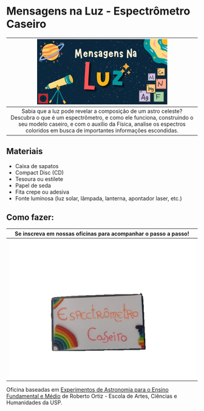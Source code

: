 # Mensagens na Luz - Espectrômetro Caseiro

|<img src="luzz.png" width="70%" height="70%"> |
| :-----:|
|Sabia que a luz pode revelar a composição de um astro celeste?  Descubra o que é um espectrômetro, e como ele funciona, construindo o seu modelo caseiro, e com o auxílio da Física, analise os espectros coloridos em busca de importantes informações escondidas.|

## Materiais

* Caixa de sapatos
* Compact Disc (CD)
* Tesoura ou estilete
* Papel de seda
* Fita crepe ou adesiva
* Fonte luminosa (luz solar, lâmpada, lanterna, apontador laser, etc.)



## Como fazer:

| Se inscreva em nossas oficinas para acompanhar o passo a passo! |
| :-----:|
|<img src="meteriais.gif" width="100%" height="100%">|




Oficina baseadas em [Experimentos de Astronomia para o Ensino Fundamental e Médio](http://each.uspnet.usp.br/ortiz/classes/experimentos_2011.pdf) de Roberto Ortiz - Escola de Artes, Ciências e Humanidades da USP.
